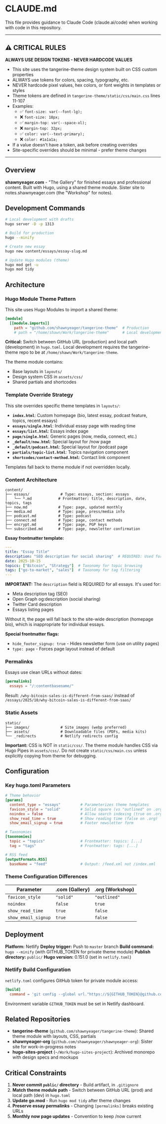 # CLAUDE.md

This file provides guidance to Claude Code (claude.ai/code) when working with code in this repository.

---

## ⚠️ CRITICAL RULES

**ALWAYS USE DESIGN TOKENS - NEVER HARDCODE VALUES**

- This site uses the tangerine-theme design system built on CSS custom properties
- ALWAYS use tokens for colors, spacing, typography, etc.
- NEVER hardcode pixel values, hex colors, or font weights in templates or styles
- Theme tokens are defined in `tangerine-theme/static/css/main.css` lines 11-107
- Examples:
  - ✅ `font-size: var(--font-lg);`
  - ❌ `font-size: 18px;`
  - ✅ `margin-top: var(--space-xl);`
  - ❌ `margin-top: 32px;`
  - ✅ `color: var(--text-primary);`
  - ❌ `color: #1a1a1a;`
- If a value doesn't have a token, ask before creating overrides
- Site-specific overrides should be minimal - prefer theme changes

---

## Overview

**shawnyeager.com** - "The Gallery" for finished essays and professional content. Built with Hugo, using a shared theme module. Sister site to notes.shawnyeager.com (the "Workshop" for notes).

## Development Commands

```bash
# Local development with drafts
hugo server -D -p 1313

# Build for production
hugo --minify

# Create new essay
hugo new content/essays/essay-slug.md

# Update Hugo modules (theme)
hugo mod get -u
hugo mod tidy
```

## Architecture

### Hugo Module Theme Pattern

This site uses Hugo Modules to import a shared theme:

```toml
[module]
  [[module.imports]]
    path = "github.com/shawnyeager/tangerine-theme"  # Production
    # path = "/home/shawn/Work/tangerine-theme"      # Local development
```

**Critical:** Switch between GitHub URL (production) and local path (development) in `hugo.toml`. Local development requires the tangerine-theme repo to be at `/home/shawn/Work/tangerine-theme`.

The theme module contains:
- Base layouts in `layouts/`
- Design system CSS in `assets/css/`
- Shared partials and shortcodes

### Template Override Strategy

This site overrides specific theme templates in `layouts/`:

- **`index.html`**: Custom homepage (bio, latest essay, podcast feature, topics, recent essays)
- **`essays/single.html`**: Individual essay page with reading time
- **`essays/list.html`**: Essays index page
- **`page/single.html`**: Generic pages (now, media, connect, etc.)
- **`_default/now.html`**: Special layout for /now page
- **`_default/podcast.html`**: Special layout for /podcast page
- **`partials/topic-list.html`**: Topics navigation component
- **`shortcodes/contact-method.html`**: Contact link component

Templates fall back to theme module if not overridden locally.

### Content Architecture

```
content/
├── essays/              # Type: essays, section: essays
│   └── *.md            # Frontmatter: title, description, date, topics, tags
├── now.md              # Type: page, updated monthly
├── media.md            # Type: page, press/media info
├── podcast.md          # Type: podcast
├── connect.md          # Type: page, contact methods
├── encrypt.md          # Type: page, PGP keys
└── subscribed.md       # Type: page, newsletter confirmation
```

**Essay frontmatter template:**
```yaml
---
title: "Essay Title"
description: "SEO description for social sharing"  # REQUIRED: Used for meta description and Open Graph tags
date: 2025-10-15
topics: ["Bitcoin", "Strategy"]  # Taxonomy for topic browsing
tags: ["go-to-market", "sales"]  # Taxonomy for tag filtering
---
```

**IMPORTANT:** The `description` field is REQUIRED for all essays. It's used for:
- Meta description tag (SEO)
- Open Graph og:description (social sharing)
- Twitter Card description
- Essays listing pages

Without it, the page will fall back to the site-wide description (homepage bio), which is inappropriate for individual essays.

**Special frontmatter flags:**
- `hide_footer_signup: true` - Hides newsletter form (use on utility pages)
- `type: page` - Forces page layout instead of default

### Permalinks

Essays use clean URLs without dates:
```toml
[permalinks]
  essays = "/:contentbasename/"
```

Result: `/why-bitcoin-sales-is-different-from-saas/` instead of `/essays/2025/10/why-bitcoin-sales-is-different-from-saas/`

### Static Assets

```
static/
├── images/              # Site images (webp preferred)
├── assets/              # Downloadable files (PDFs, media kits)
└── _redirects           # Netlify redirects config
```

**Important:** CSS is NOT in `static/css/`. The theme module handles CSS via Hugo Pipes in `assets/css/`. Do not create `static/css/main.css` unless explicitly copying from theme for debugging.

## Configuration

### Key hugo.toml Parameters

```toml
# Theme behavior
[params]
  content_type = "essays"         # Parameterizes theme templates
  favicon_style = "solid"         # Solid square (vs "outlined" on .org)
  noindex = false                 # Allow search indexing (true on .org)
  show_read_time = true           # Show reading time (false on .org)
  show_email_signup = true        # Footer newsletter form

# Taxonomies
[taxonomies]
  topic = "topics"                # Frontmatter: topics: [...]
  tag = "tags"                    # Frontmatter: tags: [...]

# RSS feed
[outputFormats.RSS]
  baseName = "feed"               # Output: /feed.xml not /index.xml
```

### Theme Configuration Differences

| Parameter | .com (Gallery) | .org (Workshop) |
|-----------|----------------|-----------------|
| `favicon_style` | `"solid"` | `"outlined"` |
| `noindex` | `false` | `true` |
| `show_read_time` | `true` | `false` |
| `show_email_signup` | `true` | `false` |

## Deployment

**Platform:** Netlify
**Deploy trigger:** Push to `master` branch
**Build command:** `hugo --minify` (with GITHUB_TOKEN for private theme module)
**Publish directory:** `public/`
**Hugo version:** 0.151.0 (set in `netlify.toml`)

### Netlify Build Configuration

`netlify.toml` configures GitHub token for private module access:
```toml
[build]
  command = 'git config --global url."https://${GITHUB_TOKEN}@github.com/".insteadOf "https://github.com/" && hugo --minify'
```

Environment variable `GITHUB_TOKEN` must be set in Netlify dashboard.

## Related Repositories

- **tangerine-theme** (`github.com/shawnyeager/tangerine-theme`): Shared theme module with layouts, CSS, partials
- **shawnyeager-org** (`github.com/shawnyeager/shawnyeager-org`): Sister site for work-in-progress notes
- **hugo-sites-project** (`~/Work/hugo-sites-project`): Archived monorepo with design specs and mockups

## Critical Constraints

1. **Never commit `public/` directory** - Build artifact, in `.gitignore`
2. **Match theme module path** - Switch between GitHub URL (prod) and local path (dev) in `hugo.toml`
3. **Update go.mod** - Run `hugo mod tidy` after theme changes
4. **Preserve essay permalinks** - Changing `[permalinks]` breaks existing URLs
5. **Monthly now page updates** - Convention to keep /now current
